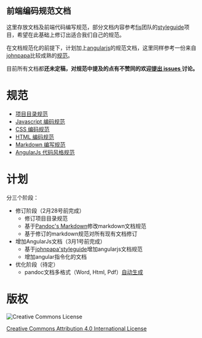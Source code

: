 前端编码规范文档
-----------------

这里存放文档及前端代码编写规范，部分文档内容参考[fis][]团队的[styleguide][]项目，希望在此基础上修订出适合我们自己的规范。

在文档规范化的前提下，计划加上[angularjs][]的规范文档，这里同样参考一份来自[johnpapa][]比较成熟的[规范][johnpapa_styleguide]。

目前所有文档都**还未定稿，对规范中提及的点有不赞同的欢迎[提出 issues ](https://github.com/fex-team/styleguide/issues/new)讨论。**

规范
======

* [项目目录规范][project]
* [Javascript 编码规范][javascript]
* [CSS 编码规范][css]
* [HTML 编码规范][html]
* [Markdown 编写规范][markdown]
* [AngularJs 代码风格规范][angular]

[fis]:https://github.com/fex-team
[styleguide]:https://github.com/fex-team/styleguide
[angularjs]:http://angularjs.org
[project]:./project.md
[javascript]:./javascript.md
[css]:./css.md
[html]:./html.md
[markdown]:./markdown.md
[angular]:./angular.md
[johnpapa]:https://github.com/johnpapa
[johnpapa_styleguide]:https://github.com/johnpapa/angularjs-styleguide/blob/master/i18n/zh-CN.md

计划
=====

分三个阶段：

* 修订阶段（2月28号前完成）
    * 修订项目目录规范
    * 基于[Pandoc's Markdown][pandoc_markdown]修改markdown文档规范
    * 基于修订的markdown规范对所有现有文档修订
* 增加AngularJs文档（3月1号前完成）
    * 基于[johnpapa'styleguide][johnpapa_styleguide]增加angularjs文档规范
    * 增加angular指令化的文档
* 优化阶段（待定）
    * pandoc文档多格式（Word, Html, Pdf）[自动生成][pandoc_toPdf]
    
[pandoc_markdown]:https://github.com/tzengyuxio/pages/blob/gh-pages/pandoc/pandoc.markdown
[pandoc_toPdf]: https://github.com/tzengyuxio/pages

版权
=====

![Creative Commons License](http://i.creativecommons.org/l/by/4.0/88x31.png)

[Creative Commons Attribution 4.0 International License](http://creativecommons.org/licenses/by/4.0/)
